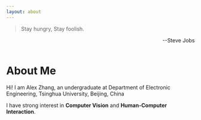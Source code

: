 ```yaml
---
layout: about 
---
```

> Stay hungry, Stay foolish.
<div align="right">
  --Steve Jobs
</div>
<br/>

# About Me
Hi! I am Alex Zhang, an undergraduate at Department of Electronic Engineering, Tsinghua University, Beijing, China

I have strong interest in **Computer Vision** and **Human-Computer Interaction**. 

